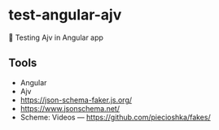 # test-angular-ajv

:ledger: Testing Ajv in Angular app

## Tools

* Angular
* Ajv
* <https://json-schema-faker.js.org/>
* <https://www.jsonschema.net/>
* Scheme: Videos — <https://github.com/piecioshka/fakes/>
